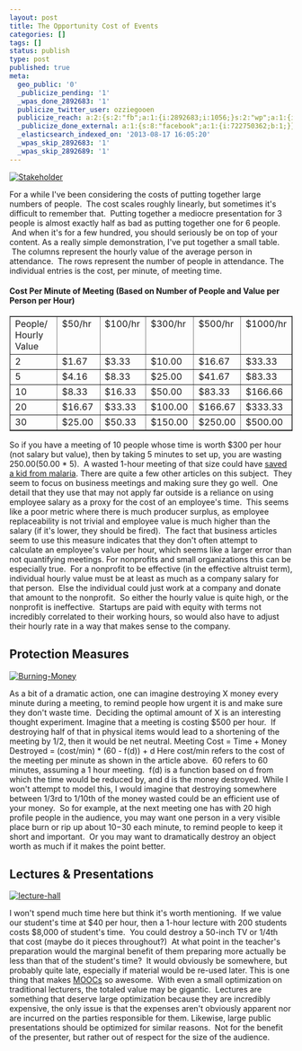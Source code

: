 ```yaml
---
layout: post
title: The Opportunity Cost of Events
categories: []
tags: []
status: publish
type: post
published: true
meta:
  geo_public: '0'
  _publicize_pending: '1'
  _wpas_done_2892683: '1'
  publicize_twitter_user: ozziegooen
  publicize_reach: a:2:{s:2:"fb";a:1:{i:2892683;i:1056;}s:2:"wp";a:1:{i:0;i:4;}}
  _publicize_done_external: a:1:{s:8:"facebook";a:1:{i:722750362;b:1;}}
  _elasticsearch_indexed_on: '2013-08-17 16:05:20'
  _wpas_skip_2892683: '1'
  _wpas_skip_2892689: '1'
---
```


[ ![Stakeholder](http://bowlabs.files.wordpress.com/2013/08/stakeholder.jpg?w=922) ](http://bowlabs.files.wordpress.com/2013/08/stakeholder.jpg)  

For a while I've been considering the costs of putting together large numbers of people.  The cost scales roughly linearly, but sometimes it's difficult to remember that.  Putting together a mediocre presentation for 3 people is almost exactly half as bad as putting together one for 6 people.  And when it's for a few hundred, you should seriously be on top of your content. As a really simple demonstration, I've put together a small table.  The columns represent the hourly value of the average person in attendance.  The rows represent the number of people in attendance. The individual entries is the cost, per minute, of meeting time.  

#### Cost Per Minute of Meeting (Based on Number of People and Value per Person per Hour)
<table border="1" cellspacing="0" cellpadding="0">
<tbody>
<tr>
<td valign="top" width="110">People/ Hourly Value</td>
<td valign="top" width="75"> $50/hr</td>
<td valign="top" width="76">$100/hr</td>
<td valign="top" width="76">$300/hr</td>
<td valign="top" width="70">$500/hr</td>
<td valign="top" width="76">$1000/hr</td>
</tr>
<tr>
<td valign="top" width="70">2</td>
<td valign="top" width="75">$1.67</td>
<td valign="top" width="76">$3.33</td>
<td valign="top" width="76">$10.00</td>
<td valign="top" width="70">$16.67</td>
<td valign="top" width="76">$33.33</td>
</tr>
<tr>
<td valign="top" width="70">5</td>
<td valign="top" width="75">$4.16</td>
<td valign="top" width="76">$8.33</td>
<td valign="top" width="76">$25.00</td>
<td valign="top" width="70">$41.67</td>
<td valign="top" width="76">$83.33</td>
</tr>
<tr>
<td valign="top" width="70">10</td>
<td valign="top" width="75">$8.33</td>
<td valign="top" width="76">$16.33</td>
<td valign="top" width="76">$50.00</td>
<td valign="top" width="70">$83.33</td>
<td valign="top" width="76">$166.66</td>
</tr>
<tr>
<td valign="top" width="70">20</td>
<td valign="top" width="75">$16.67</td>
<td valign="top" width="76">$33.33</td>
<td valign="top" width="76">$100.00</td>
<td valign="top" width="70">$166.67</td>
<td valign="top" width="76">$333.33</td>
</tr>
<tr>
<td valign="top" width="70">30</td>
<td valign="top" width="75">$25.00</td>
<td valign="top" width="76">$50.33</td>
<td valign="top" width="76">$150.00</td>
<td valign="top" width="70">$250.00</td>
<td valign="top" width="76">$500.00</td>
</tr>
</tbody>
</table>

So if you have a meeting of 10 people whose time is worth $300 per hour (not salary but value), then by taking 5 minutes to set up, you are wasting $250.00 ($50.00 \* 5).  A wasted 1-hour meeting of that size could have [saved a kid from malaria](http://www.givewell.org/international/top-charities/AMF). There are quite a few other articles on this subject.  They seem to focus on business meetings and making sure they go well.  One detail that they use that may not apply far outside is a reliance on using employee salary as a proxy for the cost of an employee's time.  This seems like a poor metric where there is much producer surplus, as employee replaceability is not trivial and employee value is much higher than the salary (if it's lower, they should be fired).  The fact that business articles seem to use this measure indicates that they don't often attempt to calculate an employee's value per hour, which seems like a larger error than not quantifying meetings. For nonprofits and small organizations this can be especially true.  For a nonprofit to be effective (in the effective altruist term), individual hourly value must be at least as much as a company salary for that person.  Else the individual could just work at a company and donate that amount to the nonprofit.  So either the hourly value is quite high, or the nonprofit is ineffective.  Startups are paid with equity with terms not incredibly correlated to their working hours, so would also have to adjust their hourly rate in a way that makes sense to the company.
## Protection Measures

[ ![Burning-Money](http://bowlabs.files.wordpress.com/2013/08/burning-money.jpg) ](http://bowlabs.files.wordpress.com/2013/08/burning-money.jpg)

As a bit of a dramatic action, one can imagine destroying X money every minute during a meeting, to remind people how urgent it is and make sure they don't waste time.  Deciding the optimal amount of X is an interesting thought experiment. Imagine that a meeting is costing $500 per hour.  If destroying half of that in physical items would lead to a shortening of the meeting by 1/2, then it would be net neutral. Meeting Cost = Time + Money Destroyed = (cost/min) \* (60 - f(d)) + d Here cost/min refers to the cost of the meeting per minute as shown in the article above.  60 refers to 60 minutes, assuming a 1 hour meeting.  f(d) is a function based on d from which the time would be reduced by, and d is the money destroyed. While I won't attempt to model this, I would imagine that destroying somewhere between 1/3rd to 1/10th of the money wasted could be an efficient use of your money.  So for example, at the next meeting one has with 20 high profile people in the audience, you may want one person in a very visible place burn or rip up about $10-$30 each minute, to remind people to keep it short and important.  Or you may want to dramatically destroy an object worth as much if it makes the point better.
## Lectures & Presentations

[ ![lecture-hall](http://bowlabs.files.wordpress.com/2013/08/lecture-hall.jpg) ](http://bowlabs.files.wordpress.com/2013/08/lecture-hall.jpg)

I won't spend much time here but think it's worth mentioning.  If we value our student's time at $40 per hour, then a 1-hour lecture with 200 students costs $8,000 of student's time.  You could destroy a 50-inch TV or 1/4th that cost (maybe do it pieces throughout?)  At what point in the teacher's preparation would the marginal benefit of them preparing more actually be less than that of the student's time?  It would obviously be somewhere, but probably quite late, especially if material would be re-used later. This is one thing that makes [MOOCs](http://en.wikipedia.org/wiki/Massive_open_online_course) so awesome.  With even a small optimization on traditional lecturers, the totaled value may be gigantic.  Lectures are something that deserve large optimization because they are incredibly expensive, the only issue is that the expenses aren't obviously apparent nor are incurred on the parties responsible for them. Likewise, large public presentations should be optimized for similar reasons.  Not for the benefit of the presenter, but rather out of respect for the size of the audience.
